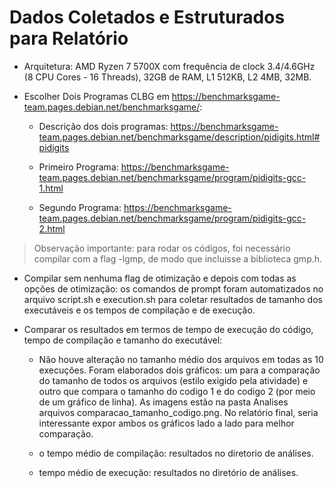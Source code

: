 # Dados Coletados e Estruturados para Relatório

* Arquitetura: AMD Ryzen 7 5700X com frequência de clock 3.4/4.6GHz (8 CPU Cores - 16 Threads), 32GB de RAM, L1 512KB, L2 4MB, 32MB.

* Escolher Dois Programas CLBG em https://benchmarksgame-team.pages.debian.net/benchmarksgame/:

  * Descrição dos dois programas: https://benchmarksgame-team.pages.debian.net/benchmarksgame/description/pidigits.html#pidigits

  * Primeiro Programa: https://benchmarksgame-team.pages.debian.net/benchmarksgame/program/pidigits-gcc-1.html

  * Segundo Programa: https://benchmarksgame-team.pages.debian.net/benchmarksgame/program/pidigits-gcc-2.html

> Observação importante: para rodar os códigos, foi necessário compilar com a flag -lgmp, de modo que incluisse a biblioteca gmp.h.

* Compilar sem nenhuma flag de otimização e depois com todas as opções de otimização: os comandos de prompt foram automatizados no arquivo script.sh e execution.sh para coletar resultados de tamanho dos executáveis e os tempos de compilação e de execução.

* Comparar os resultados em termos de tempo de execução do código, tempo de compilação e tamanho do executável:

  * Não houve alteração no tamanho médio dos arquivos em todas as 10 execuções. Foram elaborados dois gráficos: um para a comparação do tamanho de todos os arquivos (estilo exigido pela atividade) e outro que compara o tamanho do codigo 1 e do codigo 2 (por meio de um gráfico de linha). As imagens estão na pasta Analises arquivos comparacao_tamanho_codigo.png. No relatório final, seria interessante expor ambos os gráficos lado a lado para melhor comparação.

  * o tempo médio de compilação: resultados no diretorio de análises.

  * tempo médio de execução: resultados no diretório de análises.
